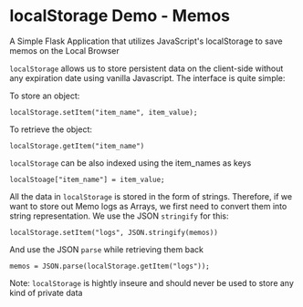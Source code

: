 # localStorage Demo - Memos

A Simple Flask Application that utilizes JavaScript's localStorage to save memos on the Local Browser

`localStorage` allows us to store persistent data on the client-side without any expiration date using vanilla Javascript. The interface is quite simple:

To store an object: 
```
localStorage.setItem("item_name", item_value);
```
To retrieve the object:
```
localStorage.getItem("item_name")
```

`localStorage` can be also indexed using the item_names as keys
```
localStoage["item_name"] = item_value;
```
All the data in `localStorage` is stored in the form of strings. Therefore, if we want to store out Memo logs as Arrays, we first need to convert them into string representation.
We use the JSON `stringify` for this:
```
localStorage.setItem("logs", JSON.stringify(memos))
```
And use the JSON `parse` while retrieving them back
```
memos = JSON.parse(localStorage.getItem("logs"));
```

Note: `localStorage` is hightly inseure and should never be used to store any kind of private data
